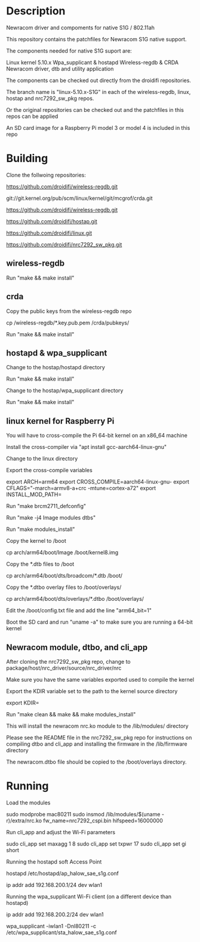 # Description
Newracom driver and compoments for native S1G / 802.11ah

This repository contains the patchfiles for Newracom S1G native support.

The components needed for native S1G suport are:

Linux kernel 5.10.x 
Wpa_supplicant & hostapd
Wireless-regdb & CRDA
Newracom driver, dtb and utility application

The components can be checked out directly from the droidifi repositories. 

The branch name is "linux-5.10.x-S1G" in each of the wireless-regdb, linux,
hostap and nrc7292_sw_pkg repos.

Or the original repositories can be checked out and the patchfiles in this repos
can be applied

An SD card image for a Raspberry Pi model 3 or model 4 is included in this repo

# Building

Clone the follwoing repositories:

https://github.com/droidifi/wireless-regdb.git

git://git.kernel.org/pub/scm/linux/kernel/git/mcgrof/crda.git

https://github.com/droidifi/wireless-regdb.git

https://github.com/droidifi/hostap.git

https://github.com/droidifi/linux.git

https://github.com/droidifi/nrc7292_sw_pkg.git

## wireless-regdb

Run "make && make install"

## crda

Copy the public keys from the wireless-regdb repo

cp <path>/wireless-regdb/*.key.pub.pem <path>/crda/pubkeys/

Run "make && make install"

## hostapd & wpa_supplicant

Change to the hostap/hostapd directory

Run "make && make install"

Change to the hostap/wpa_supplicant directory

Run "make && make install"

## linux kernel for Raspberry Pi
You will have to cross-compile the Pi 64-bit kernel on an x86_64 machine

Install the cross-compiler via "apt install gcc-aarch64-linux-gnu"

Change to the linux directory

Export the cross-compile variables

export ARCH=arm64 
export CROSS_COMPILE=aarch64-linux-gnu-
export CFLAGS="-march=armv8-a+crc -mtune=cortex-a72"
export INSTALL_MOD_PATH=<path to mounted SD card>

Run "make brcm2711_defconfig"

Run "make -j4 Image modules dtbs"

Run "make modules_install"

Copy the kernel to <sd card mount path>/boot

cp arch/arm64/boot/Image <path>/boot/kernel8.img

Copy the *.dtb files to <sd card mount path>/boot

cp arch/arm64/boot/dts/broadcom/*.dtb <path>/boot/

Copy the *.dtbo overlay files to <path>/boot/overlays/

cp arch/arm64/boot/dts/overlays/*.dtbo <path>/boot/overlays/

Edit the <path>/boot/config.txt file and add the line "arm64_bit=1"

Boot the SD card and run "uname -a" to make sure you are running a 64-bit kernel

## Newracom module, dtbo, and cli_app

After cloning the nrc7292_sw_pkg repo, change to package/host/nrc_driver/source/nrc_driver/nrc

Make sure you have the same variables exported used to compile the kernel

Export the KDIR variable set to the path to the kernel source directory

export KDIR=<path to kernel source>

Run "make clean && make && make modules_install"

This will install the newracom nrc.ko module to the <path>/lib/modules/<kernel version> directory

Please see the README file in the nrc7292_sw_pkg repo for instructions on compiling dtbo and cli_app and
installing the firmware in the /lib/firmware directory

The newracom.dtbo file should be copied to the <path>/boot/overlays directory.

# Running
Load the modules

sudo modprobe mac80211
sudo insmod /lib/modules/$(uname -r)/extra/nrc.ko fw_name=nrc7292_cspi.bin hifspeed=16000000 

Run cli_app and adjust the Wi-Fi parameters

sudo cli_app set maxagg 1 8
sudo cli_app set txpwr 17
sudo cli_app set gi short

Running the hostapd soft Access Point

hostapd /etc/hostapd/ap_halow_sae_s1g.conf

ip addr add 192.168.200.1/24 dev wlan1

Running the wpa_supplicant Wi-Fi client (on a different device than hostapd)

ip addr add 192.168.200.2/24 dev wlan1

wpa_supplicant -iwlan1 -Dnl80211 -c /etc/wpa_supplicant/sta_halow_sae_s1g.conf 
